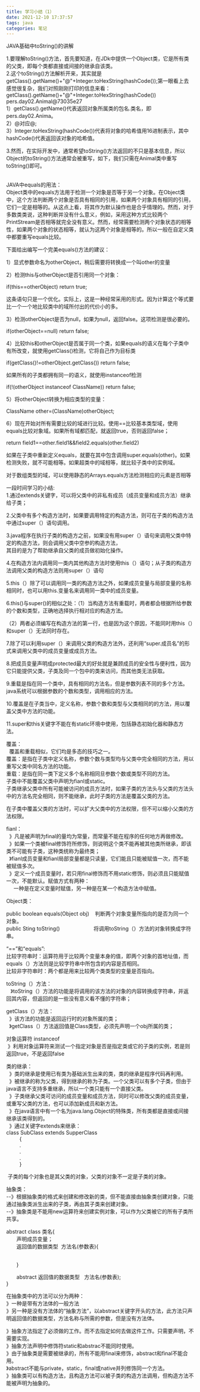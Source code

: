 ```yaml
---
title: 学习小结（1）
date: 2021-12-10 17:37:57
tags: java
categories: 笔记
---
```


<!--more-->

JAVA基础中toString\(\)的讲解

1.要理解toString\(\)方法，首先要知道，在JDk中提供一个Object类，它是所有类的父类，即每个类都直接或间接的继承自该类。  
2.这个toString\(\)方法解析开来，其实就是getClass\(\).getName\(\)+"\@"+Integer.toHexString\(hashCode\(\)\);第一眼看上去感觉很复杂，我们对照刚刚打印的信息来看：  
getClass\(\).getName\(\)+"\@"+Integer.toHexString\(hashCode\(\)\)  
pers.day02.Animal\@73035e27  
1）getClass\(\).getName\(\)代表返回对象所属类的包名.类名，即pers.day02.Anima。  
2）\@对应\@;  
3）Integer.toHexString\(hashCode\(\)\)代表将对象的哈希值用16进制表示，其中hashCode\(\)代表返回该对象的哈希值。

3.然而，在实际开发中，通常希望toString\(\)方法返回的不只是基本信息，所以Object的toString\(\)方法通常会被重写，如下，我们只需在Animal类中重写toString\(\)即可。  
 

JAVA中equals的用法：  
Object类中的equals方法用于检测一个对象是否等于另一个对象。在Object类中，这个方法判断两个对象是否具有相同的引用，如果两个对象具有相同的引用，它们一定是相等的。从这点上看，将其作为默认操作也是合乎情理的。然而，对于多数类类说，这种判断并没有什么意义，例如，采用这种方式比较两个PrintStream是否相等就完全没有意义。然而，经常需要检测两个对象状态的相等性，如果两个对象的状态相等，就认为这两个对象是相等的。所以一般在自定义类中都要重写equals比较。

下面给出编写一个完美equals\(\)方法的建议：

1）显式参数命名为otherObject，稍后需要将转换成一个叫other的变量

2）检测this与otherObject是否引用同一个对象：

if\(this==otherObject\) return true;

这条语句只是一个优化。实际上，这是一种经常采用的形式。因为计算这个等式要比一个一个地比较类中的域所付出的代价小的多。

3）检测otherObject是否为null，如果为null，返回false。这项检测是很必要的。

if\(otherObject==null\) return false;

4）比较this和otherObject是否属于同一个类，如果equals的语义在每个子类中有所改变，就使用getClass\(\)检测，它将自己作为目标类

if\(getClass\(\)\!=otherObject.getClass\(\)\) return false;

如果所有的子类都拥有同一的语义，就使用instanceof检测

if\(\!\(otherObject instanceof ClassName\)\) return false;

5）将otherObject转换为相应类型的变量：

ClassName other=\(ClassName\)otherObject;

6）现在开始对所有需要比较的域进行比较。使用==比较基本类型域，使用equals比较对象域。如果所有域都匹配，就返回true，否则返回false；

return field1==other.field1\&\&field2.equals\(other.field2\)

如果在子类中重新定义equals，就要在其中包含调用super.equals\(other\)。如果检测失败，就不可能相等。如果超类中的域相等，就比较子类中的实例域。

对于数组类型的域，可以使用静态的Arrays.equals方法检测相应的元素是否相等

一段时间学习的小结:  
1.通过extends关键字，可以将父类中的非私有成员（成员变量和成员方法）继承给子类；

2.父类中有多个构造方法时，如果要调用特定的构造方法，则可在子类的构造方法中通过super（）语句调用。

3.java程序在执行子类的构造方之前，如果没有用super（）语句来调用父类中特定的构造方法，则会调用父类中空参的构造方法，  
其目的是为了帮助继承自父类的成员做初始化操作。

4.在构造方法内调用同一类内其他构造方法时使用this（）语句；从子类的构造方法调用父类的构造方法则用super（）语句

5.this（）除了可以调用同一类的构造方法之外，如果成员变量与局部变量的名称相同时，也可以用this.变量名来调用同一类中的成员变量。

6.this\(\)与super\(\)的相似之处：（1）当构造方法有重载时，两者都会根据所给参数的个数和类型，正确地选择执行相对应的构造方法。

（2）两者必须编写在构造方法的第一行，也是因为这个原因，不能同时用this（）和super（）无法同时存在。

7.除了可以利用super（）来调用父类的构造方法外，还利用“super.成员名”的形式来调用父类中的成员变量或成员方法。

8.把成员变量声明成protected最大的好处就是兼顾成员的安全性与便利性，因为它只能提供父类，子类及同一个包中的类来访问，而其他类无法获取。

9.重载是指在同一个类中，具有相同的方法名，但是参数列表不同的多个方法。java系统可以根据参数的个数和类型，调用相应的方法。

10.覆盖是在子类当中，定义名称，参数个数和类型与父类相同的的方法，用以覆盖父类中方法的功能。

11.super和this关键字不能在有static环境中使用，包括静态初始化器和静态方法。

覆盖：  
  覆盖和重载相似，它们均是多态的技巧之一。  
覆盖：是指在子类中定义名称，参数个数与类型均与父类中完全相同的方法，用以重写父类中同名方法的功能。  
重载：是指在同一类下定义多个名称相同旦参数个数或类型不同的方法。  
子类中不能覆盖父类中声明为fianl或static。  
子类继承父类中所有可能被访问的成员方法时，如果子类的方法头与父类的方法头中的方法名完全相同，则不能继承，此时子类的方法是覆盖父类的方法。

在子类中覆盖父类的方法时，可以扩大父类中的方法权限，但不可以缩小父类的方法权限。

  
fianl：  
  》凡是被声明为final的量均为常量，而常量不能在程序的任何地方再做修改。  
  》如果一个类被final修饰符所修饰，则说明这个类不能再被其他类所继承，即该类不可能有子类，这种类统称为最终类；  
  》fianl成员变量和fianl局部变量都是只读量，它们能且只能被赋值一次，而不能被赋值多次。  
  》定义一个成员变量时，若只用final修饰而不用static修饰，则必须且只能赋值一次，不能默认。赋值方式有两种：  
     一种是在定义变量时赋值，另一种是在某一个构造方法中赋值。

Object类：

public boolean equals\(Object obj\)    判断两个对象变量所指向的是否为同一个对象。  
public Sting toString\(\)                       将调用toString（）方法的对象转换成字符串。

“==”和“equals”:  
比较字符串时：运算符用于比较两个变量本身的值，即两个对象的首地址值，而equals（）方法则是比较字符串中所包含的内容是否相同。  
比较非字符串时：两个都是用来比较两个类类型的变量是否指向。

toString（）方法：  
   》toString（）方法的功能是将调用的该方法的对象的内容转换成字符串，并返回其内容，但返回的是一些没有意义看不懂的字符串；

getClass（）方法：  
  》该方法的功能是返回运行时的对象所属的类；  
  》getClass（）方法返回值是Class类型，必须先声明一个obj所属的类；

对象运算符 instanceof  
 》利用对象运算符来测试一个指定对象是否是指定类或它的子类的实例，若是则返回true，不是返回false

  
类的继承：  
  》类的继承是使用已有类为基础派生出来的类，类的继承是程序代码再利用。  
  》被继承的称为父类，得到继承的称为子类。一个父类可以有多个子类，但由于java语言不支持多重继承，所以一个类只能有一个直接父类。  
  》子类继承父类可访问的成员变量和成员方法，同时可以修改父类的成员变量，或重写父类的方法，也可以添加新成员和新方法。  
  》在java语言中有一个名为java.lang.Object的特殊类，所有类都是直接或间接继承该类得到的。  
  》通过关键字extends来继承：  
class SubClass extends SupperClass  
         \{   
         .  
         .  
         .  
         \}

 子类的每个对象也是其父类的对象，父类的对象不一定是子类的对象。

  
抽象类：  
\--》根据抽象类的格式来创建和修改新的类，但不能直接由抽象类创建对象，只能通过抽象类派生出来的子类，再由其子类来创建对象。  
\--》抽象类是不能用new运算符来创建实例对象，可以作为父类被它的所有子类所共享。

  
abstract class 类名\{<!-- -->  
       声明成员变量；  
       返回值的数据类型  方法名\(参数表\)\{<!-- -->

           
       \}

       abstract 返回值的数据类型   方法名\(参数表\);  
\}

在抽象类中的方法可以分为两种：  
》一种是带有方法体的一般方法  
》另一种是没有方法体的“抽象方法”，以abstract关键字开头的方法，此方法只声明返回值的数据类型，方法名称与所需的参数，但是没有方法体。

  
》抽象方法指定了必须做的工作。而不去指定如何去做这件工作。只需要声明，不需要实现。  
》抽象方法声明中修饰符static和abstrac不能同时使用。  
》由于抽象类是需要被继承的，所有不能用final来修饰，abstract和final不能合用。  
》abstract不能与private，static，final或native并列修饰同一个方法。  
》抽象类可以有构造方法，且构造方法可以被子类的构造方法调用，但构造方法不能被声明为抽象的。